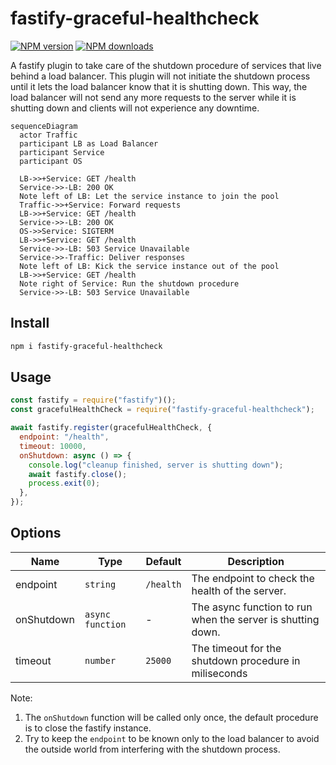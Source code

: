 # fastify-graceful-healthcheck

[![NPM version](https://img.shields.io/npm/v/fastify-graceful-healthcheck.svg?style=flat)](https://www.npmjs.com/package/fastify-graceful-healthcheck)
[![NPM downloads](https://img.shields.io/npm/dm/fastify-graceful-healthcheck.svg?style=flat)](https://www.npmjs.com/package/fastify-graceful-healthcheck)

A fastify plugin to take care of the shutdown procedure of services that live behind a load balancer.
This plugin will not initiate the shutdown process until it lets the load balancer know that it is shutting down. This way, the load balancer will not send any more requests to the server while it is shutting down and clients will not experience any downtime.

```mermaid
sequenceDiagram
  actor Traffic
  participant LB as Load Balancer
  participant Service
  participant OS

  LB->>+Service: GET /health
  Service->>-LB: 200 OK
  Note left of LB: Let the service instance to join the pool
  Traffic->>+Service: Forward requests
  LB->>+Service: GET /health
  Service->>-LB: 200 OK
  OS->>Service: SIGTERM
  LB->>+Service: GET /health
  Service->>-LB: 503 Service Unavailable
  Service->>-Traffic: Deliver responses
  Note left of LB: Kick the service instance out of the pool
  LB->>+Service: GET /health
  Note right of Service: Run the shutdown procedure
  Service->>-LB: 503 Service Unavailable
```

## Install

```bash
npm i fastify-graceful-healthcheck
```

## Usage

```js
const fastify = require("fastify")();
const gracefulHealthCheck = require("fastify-graceful-healthcheck");

await fastify.register(gracefulHealthCheck, {
  endpoint: "/health",
  timeout: 10000,
  onShutdown: async () => {
    console.log("cleanup finished, server is shutting down");
    await fastify.close();
    process.exit(0);
  },
});
```

## Options

| Name       | Type             | Default   | Description                                                 |
| ---------- | ---------------- | --------- | ----------------------------------------------------------- |
| endpoint   | `string`         | `/health` | The endpoint to check the health of the server.             |
| onShutdown | `async function` | -         | The async function to run when the server is shutting down. |
| timeout    | `number`         | `25000`   | The timeout for the shutdown procedure in miliseconds       |

Note:

1. The `onShutdown` function will be called only once, the default procedure is to close the fastify instance.
2. Try to keep the `endpoint` to be known only to the load balancer to avoid the outside world from interfering with the shutdown process.
